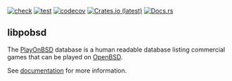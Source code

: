 [![check](https://github.com/playonbsd-rs/pobsd-lib/actions/workflows/check.yml/badge.svg)](https://github.com/playonbsd-rs/pobsd-lib/actions/workflows/check.yml)
[![test](https://github.com/playonbsd-rs/pobsd-lib/actions/workflows/test.yml/badge.svg)](https://github.com/playonbsd-rs/pobsd-lib/actions/workflows/test.yml)
[![codecov](https://codecov.io/gh/playonbsd-rs/pobsd-lib/branch/main/graph/badge.svg?token=zIWifzUoN9)](https://codecov.io/gh/playonbsd-rs/pobsd-lib)
[![Crates.io (latest)](https://img.shields.io/crates/v/libpobsd?style=flat)](https://crates.io/crates/libpobsd)
[![Docs.rs](https://img.shields.io/docsrs/libpobsd)](https://docs.rs/libpobsd)

## libpobsd

The [PlayOnBSD](https://github.com/playonbsd/OpenBSD-Games-Database)
database is a human readable database listing commercial games that
can be played on [OpenBSD](https://openbsd.org).

See [documentation](https://docs.rs/libpobsd) for more information.
